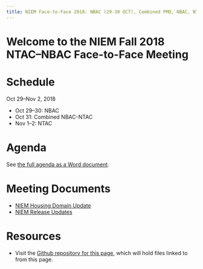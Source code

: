 ```yaml
---
title: NIEM Face-to-Face 2018: NBAC (29-30 OCT), Combined PMO, NBAC, NTAC (31 OCT), and NTAC (1-2 NOV) Meetings
---
```


# Welcome to the NIEM Fall 2018 NTAC&ndash;NBAC Face-to-Face Meeting

# Schedule

Oct 29&ndash;Nov 2, 2018
* Oct 29&ndash;30: NBAC
* Oct 31: Combined NBAC-NTAC
* Nov 1&ndash;2: NTAC

# Agenda

See [the full agenda as a Word document](files/full-agenda.docx).

# Meeting Documents

* [NIEM Housing Domain Update](files/NIEM-HSG-Domain-Update-102018.pptx)
* [NIEM Release Updates](files/release-updates.pptx)



# Resources

- Visit the [Github repository for this page](https://github.com/NIEM/2018-fall), which will hold files linked to from this page.
